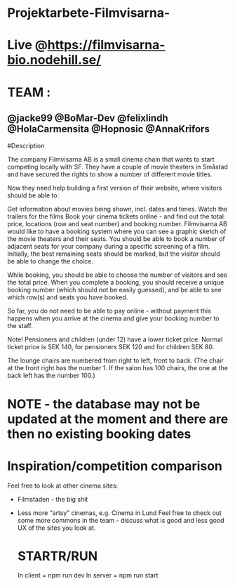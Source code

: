 # Projektarbete-Filmvisarna-

# Live @https://filmvisarna-bio.nodehill.se/

# TEAM : 
@jacke99
@BoMar-Dev 
@felixlindh
@HolaCarmensita
@Hopnosic
@AnnaKrifors
--------------------------------------------------------------------------------------------------------
#Description

The company Filmvisarna AB is a small cinema chain that wants to start competing locally with SF. They have a couple of movie theaters in Småstad and have secured the rights to show a number of different movie titles.

Now they need help building a first version of their website, where visitors should be able to:

Get information about movies being shown, incl. dates and times.
Watch the trailers for the films
Book your cinema tickets online - and find out the total price, locations (row and seat number) and booking number.
Filmvisarna AB would like to have a booking system where you can see a graphic sketch of the movie theaters and their seats. You should be able to book a number of adjacent seats for your company during a specific screening of a film. Initially, the best remaining seats should be marked, but the visitor should be able to change the choice.

While booking, you should be able to choose the number of visitors and see the total price. When you complete a booking, you should receive a unique booking number (which should not be easily guessed), and be able to see which row(s) and seats you have booked.

So far, you do not need to be able to pay online - without payment this happens when you arrive at the cinema and give your booking number to the staff.

Note! Pensioners and children (under 12) have a lower ticket price. Normal ticket price is SEK 140, for pensioners SEK 120 and for children SEK 80.

The lounge chairs are numbered from right to left, front to back. (The chair at the front right has the number 1. If the salon has 100 chairs, the one at the back left has the number 100.)

# NOTE -  the database may not be updated at the moment and there are then no existing booking dates

# Inspiration/competition comparison

Feel free to look at other cinema sites:

- Filmstaden - the big shit
- Less more “artsy” cinemas, e.g. Cinema in Lund
  Feel free to check out some more commons in the team - discuss what is good and less good UX of the sites you look at.

  # STARTR/RUN
  In client = npm run dev
  In server = npm run start
